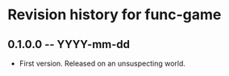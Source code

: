# Revision history for func-game

## 0.1.0.0 -- YYYY-mm-dd

* First version. Released on an unsuspecting world.
